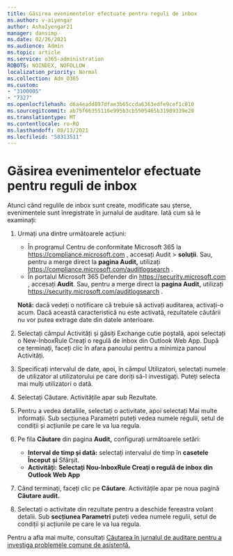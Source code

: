 ```yaml
---
title: Găsirea evenimentelor efectuate pentru reguli de inbox
ms.author: v-aiyengar
author: AshaIyengar21
manager: dansimp
ms.date: 02/26/2021
ms.audience: Admin
ms.topic: article
ms.service: o365-administration
ROBOTS: NOINDEX, NOFOLLOW
localization_priority: Normal
ms.collection: Adm_O365
ms.custom:
- "3100005"
- "7327"
ms.openlocfilehash: d6a4eadd897dfae3b65ccda6363edfe9cef1c810
ms.sourcegitcommit: ab75f66355116e995b3cb5505465b31989339e28
ms.translationtype: MT
ms.contentlocale: ro-RO
ms.lasthandoff: 08/13/2021
ms.locfileid: "58313511"
---
```

# <a name="find-events-performed-on-inbox-rules"></a>Găsirea evenimentelor efectuate pentru reguli de inbox

Atunci când regulile de inbox sunt create, modificate sau șterse, evenimentele sunt înregistrate în jurnalul de auditare. Iată cum să le examinați:

1. Urmați una dintre următoarele acțiuni:
   - În programul Centru de conformitate Microsoft 365 la <https://compliance.microsoft.com> , accesați Audit  \> **soluții**. Sau, pentru a merge direct la **pagina Audit,** utilizați <https://compliance.microsoft.com/auditlogsearch> .
   - În portalul Microsoft 365 Defender din <https://security.microsoft.com> , accesați **Audit**. Sau, pentru a merge direct la **pagina Audit,** utilizați <https://security.microsoft.com/auditlogsearch> .

    **Notă:** dacă vedeți o notificare că trebuie să activați auditarea, activați-o acum. Dacă această caracteristică nu este activată, rezultatele căutării nu vor putea extrage date din datele anterioare.
1. Selectați câmpul Activități și găsiți Exchange cutie poștală, apoi selectați o New-InboxRule Creați o regulă de inbox din Outlook Web App. După ce terminați, faceți clic în afara panoului pentru a minimiza panoul Activități.
1. Specificați intervalul de date, apoi, în câmpul Utilizatori, selectați numele de utilizator al utilizatorului pe care doriți să-l investigați. Puteți selecta mai mulți utilizatori o dată.
1. Selectați Căutare. Activitățile apar sub Rezultate.
1. Pentru a vedea detaliile, selectați o activitate, apoi selectați Mai multe informații. Sub secțiunea Parametri puteți vedea numele regulii, setul de condiții și acțiunile pe care le va lua regula.

2. Pe fila **Căutare** din pagina **Audit,** configurați următoarele setări:
   - **Interval de timp și dată:** selectați intervalul de timp în **casetele Început** **și** Sfârșit.
   - **Activități:** **Selectați Nou-InboxRule Creați o regulă de inbox din Outlook Web App**

3. Când terminați, faceți clic pe **Căutare**. Activitățile apar pe noua pagină **Căutare audit.**

4. Selectați o activitate din rezultate pentru a deschide fereastra volant detalii. Sub **secțiunea Parametri** puteți vedea numele regulii, setul de condiții și acțiunile pe care le va lua regula.

Pentru a afla mai multe, consultați [Căutarea în jurnalul de auditare pentru a investiga problemele comune de asistență.](https://docs.microsoft.com/microsoft-365/compliance/auditing-troubleshooting-scenarios)
